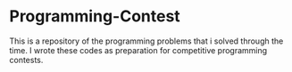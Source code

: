 # Programming-Contest
This is a repository of the programming problems that i solved through the time.
I wrote these codes as preparation for competitive programming contests.
